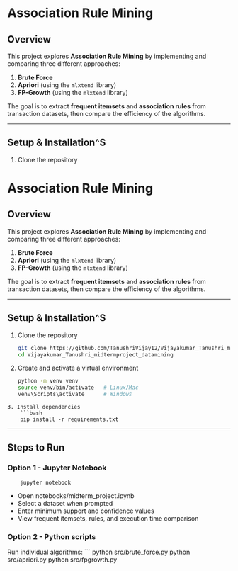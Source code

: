 # Association Rule Mining

## Overview
This project explores **Association Rule Mining** by implementing and comparing three different approaches:

1. **Brute Force**
2. **Apriori** (using the `mlxtend` library)
3. **FP-Growth** (using the `mlxtend` library)

The goal is to extract **frequent itemsets** and **association rules** from transaction datasets, then compare the efficiency of the algorithms.

---

##   Setup & Installation^S

1. Clone the repository
# Association Rule Mining

## Overview
This project explores **Association Rule Mining** by implementing and comparing three different approaches:

1. **Brute Force**
2. **Apriori** (using the `mlxtend` library)
3. **FP-Growth** (using the `mlxtend` library)

The goal is to extract **frequent itemsets** and **association rules** from transaction datasets, then compare the efficiency of the algorithms.

---

##   Setup & Installation^S

1. Clone the repository
    ```bash
   git clone https://github.com/TanushriVijay12/Vijayakumar_Tanushri_midtermproject_datamining.git
   cd Vijayakumar_Tanushri_midtermproject_datamining
    ```
2. Create and activate a virtual environment
    ```bash
    python -m venv venv
    source venv/bin/activate   # Linux/Mac
    venv\Scripts\activate      # Windows
```
3. Install dependencies
    ```bash
    pip install -r requirements.txt
```

---

## Steps to Run

### Option 1  - Jupyter Notebook
```
    jupyter notebook
```
- Open notebooks/midterm_project.ipynb
- Select a dataset when prompted
- Enter minimum support and confidence values
- View frequent itemsets, rules, and execution time comparison

### Option 2 - Python scripts

Run individual algorithms:
    ```
    python src/brute_force.py
    python src/apriori.py
    python src/fpgrowth.py
```

